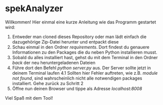 # spekAnalyzer
Willkommen! Hier einmal eine kurze Anleitung wie das Programm gestartet wird:

1. Entweder man cloned dieses Repository oder man lädt einfach die dazugehörige Zip-Datei herunter und entpackt diese
2. Schau einmal in den Ordner _requirements_. Dort findest du genauere Informationen zu den Packages die du neben Python installieren musst.
3. Sobald du alles installiert hast, gehst du mit dem Terminal in den Ordner _back_ der neu heruntergeladenen Dateien
4. Führe dort den Befehl _python server.py_ aus. Der Server sollte jetzt in deinem Terminal laufen
  4.1 Sollten hier Fehler auftreten, wie z.B. _module not found_, sind wahrscheinlich nicht alle  notwendigen packages installiert. Gehe zurück zu Schritt 2
5. Öffne nun deinen Browser und tippe als Adresse _localhost:8008_

Viel Spaß mit dem Tool!
